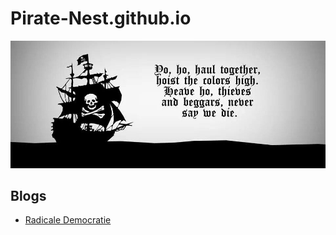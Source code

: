 # Pirate-Nest.github.io

![Hoist the Colours](hoist-the-colors-crop.jpg )

## Blogs

* [Radicale Democratie](democratie.md)
